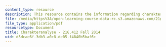 ```yaml
---
content_type: resource
description: This resource contains the information regarding charakteranalyse.
file: /media/https%3A/open-learning-course-data-rc.s3.amazonaws.com/21g-412-advanced-german-literature-culture-madness-murder-mysteries-fall-2014/d3dcae6f3db3a0c8de05f4840b5baf6c_MIT21G_412F14_Wo7-9_Die.pdf
file_type: application/pdf
resourcetype: Document
title: Charakteranalyse - 21G.412 Fall 2014
uid: d3dcae6f-3db3-a0c8-de05-f4840b5baf6c
---
```

